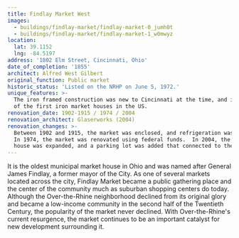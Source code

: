 ```yaml
---
title: Findlay Market West
images:
  - buildings/findlay-market/findlay-market-0_jumh0t
  - buildings/findlay-market/findlay-market-1_w0mwyz
location:
  lat: 39.1152
  lng: -84.5197
address: '1802 Elm Street, Cincinnati, Ohio'
date_of_completion: '1855'
architect: Alfred West Gilbert
original_function: Public market
historic_status: 'Listed on the NRHP on June 5, 1972.'
unique_features: >-
  The iron framed construction was new to Cincinnati at the time, and it was one
  of the first iron market houses in the US.
renovation_date: 1902-1915 / 1974 / 2004
renovation_architect: Glaserworks (2004)
renovation_changes: >-
  Between 1902 and 1915, the market was enclosed, and refrigeration was added. 
  In 1974, the market was renovated using federal funds.  In 2004, the market
  house was expanded, and a parking lot was added that connected to the market.
---
```


It is the oldest municipal market house in Ohio and was named after General James Findlay, a former mayor of the City. As one of several markets located across the city, Findlay Market became a public gathering place and the center of the community much as suburban shopping centers do today. Although the Over-the-Rhine neighborhood declined from its original glory and became a low-income community in the second half of the Twentieth Century, the popularity of the market never declined. With Over-the-Rhine's current resurgence, the market continues to be an important catalyst for new development surrounding it.
